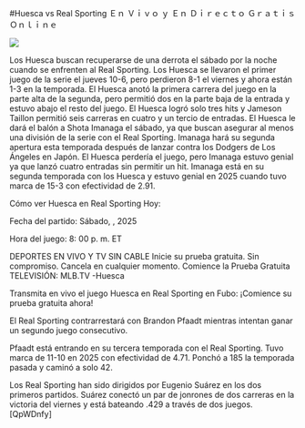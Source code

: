 #Huesca vs Real Sporting Ｅｎ Ｖｉｖｏ ｙ Ｅｎ Ｄｉｒｅｃｔｏ Ｇｒａｔｉｓ Ｏｎｌｉｎｅ  
  
  
[![](https://i.imgur.com/qSNzIqt.png)](https://movie.rssnews.media/uQOBODC.php)  
  
Los Huesca buscan recuperarse de una derrota el sábado por la noche cuando se enfrenten al Real Sporting. Los Huesca se llevaron el primer juego de la serie el jueves 10-6, pero perdieron 8-1 el viernes y ahora están 1-3 en la temporada. El Huesca anotó la primera carrera del juego en la parte alta de la segunda, pero permitió dos en la parte baja de la entrada y estuvo abajo el resto del juego. El Huesca logró solo tres hits y Jameson Taillon permitió seis carreras en cuatro y un tercio de entradas. El Huesca le dará el balón a Shota Imanaga el sábado, ya que buscan asegurar al menos una división de la serie con el Real Sporting. Imanaga hará su segunda apertura esta temporada después de lanzar contra los Dodgers de Los Ángeles en Japón. El Huesca perdería el juego, pero Imanaga estuvo genial ya que lanzó cuatro entradas sin permitir un hit. Imanaga está en su segunda temporada con los Huesca y estuvo genial en 2025 cuando tuvo marca de 15-3 con efectividad de 2.91.

Cómo ver Huesca en Real Sporting Hoy:

Fecha del partido: Sábado, , 2025

Hora del juego: 8: 00 p. m. ET

DEPORTES EN VIVO Y TV SIN CABLE
Inicie su prueba gratuita. Sin compromiso. Cancela en cualquier momento.
Comience la Prueba Gratuita
TELEVISIÓN: MLB.TV -Huesca

Transmita en vivo el juego Huesca en Real Sporting en Fubo: ¡Comience su prueba gratuita ahora! 

El Real Sporting contrarrestará con Brandon Pfaadt mientras intentan ganar un segundo juego consecutivo.

Pfaadt está entrando en su tercera temporada con el Real Sporting. Tuvo marca de 11-10 en 2025 con efectividad de 4.71. Ponchó a 185 la temporada pasada y caminó a solo 42.

Los Real Sporting han sido dirigidos por Eugenio Suárez en los dos primeros partidos. Suárez conectó un par de jonrones de dos carreras en la victoria del viernes y está bateando .429 a través de dos juegos. [QpWDnfy]